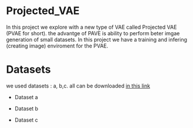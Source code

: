 # Projected_VAE
In this project we explore with a new type of VAE called Projected VAE (PVAE for short).
the advantge of PAVE is ability to perform beter imgae generation of small datasets.
In this project we have a training and infering (creating image) enviroment for the PVAE.


# Datasets
we used datasets : a, b,c. all can be downloaded [in this link](https://drive.google.com/file/d/1aAJCZbXNHyraJ6Mi13dSbe7pTyfPXha0/view)

- Dataset a

- Dataset b

- Dataset c

